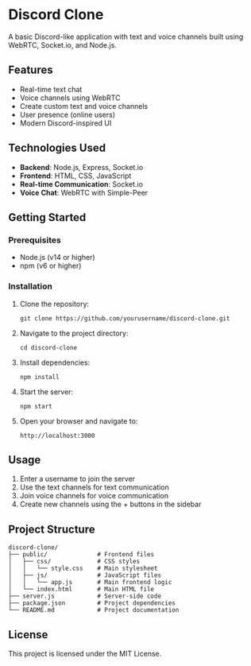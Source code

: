# Discord Clone

A basic Discord-like application with text and voice channels built using WebRTC, Socket.io, and Node.js.

## Features

- Real-time text chat
- Voice channels using WebRTC
- Create custom text and voice channels
- User presence (online users)
- Modern Discord-inspired UI

## Technologies Used

- **Backend**: Node.js, Express, Socket.io
- **Frontend**: HTML, CSS, JavaScript
- **Real-time Communication**: Socket.io
- **Voice Chat**: WebRTC with Simple-Peer

## Getting Started

### Prerequisites

- Node.js (v14 or higher)
- npm (v6 or higher)

### Installation

1. Clone the repository:
   ```
   git clone https://github.com/yourusername/discord-clone.git
   ```

2. Navigate to the project directory:
   ```
   cd discord-clone
   ```

3. Install dependencies:
   ```
   npm install
   ```

4. Start the server:
   ```
   npm start
   ```

5. Open your browser and navigate to:
   ```
   http://localhost:3000
   ```

## Usage

1. Enter a username to join the server
2. Use the text channels for text communication
3. Join voice channels for voice communication
4. Create new channels using the + buttons in the sidebar

## Project Structure

```
discord-clone/
├── public/              # Frontend files
│   ├── css/             # CSS styles
│   │   └── style.css    # Main stylesheet
│   ├── js/              # JavaScript files
│   │   └── app.js       # Main frontend logic
│   └── index.html       # Main HTML file
├── server.js            # Server-side code
├── package.json         # Project dependencies
└── README.md            # Project documentation
```

## License

This project is licensed under the MIT License.
